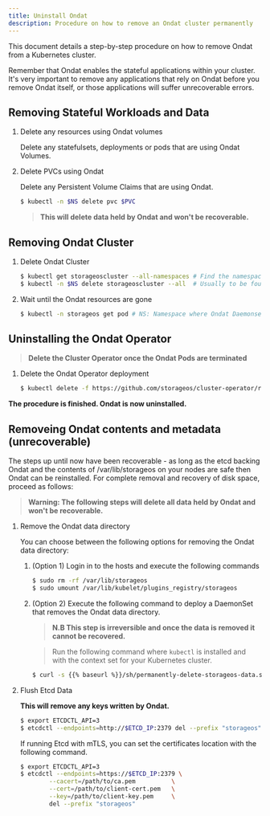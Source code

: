 ```yaml
---
title: Uninstall Ondat
description: Procedure on how to remove an Ondat cluster permanently
---
```


This document details a step-by-step procedure on how to remove Ondat from a
Kubernetes cluster.

Remember that Ondat enables the stateful applications within your cluster.
It's very important to remove any applications that rely on Ondat before
you remove Ondat itself, or those applications will suffer unrecoverable
errors.

## Removing Stateful Workloads and Data

1. Delete any resources using Ondat volumes

    Delete any statefulsets, deployments or pods that are using Ondat Volumes.

1. Delete PVCs using Ondat

    Delete any Persistent Volume Claims that are using Ondat.

    ```bash
    $ kubectl -n $NS delete pvc $PVC
    ```

    > **This will delete data held by Ondat and won't be recoverable.**

## Removing Ondat Cluster

1. Delete Ondat Cluster

    ```bash
    $ kubectl get storageoscluster --all-namespaces # Find the namespace where the Custom Resource runs
    $ kubectl -n $NS delete storageoscluster --all  # Usually to be found in storageos-operator
    ```
2. Wait until the Ondat resources are gone

    ```bash
    $ kubectl -n storageos get pod # NS: Namespace where Ondat Daemonset is running, usually 'storageos'
    ```
## Uninstalling the Ondat Operator

> **Delete the Cluster Operator once the Ondat Pods are terminated**

1. Delete the Ondat Operator deployment

    ```bash
    $ kubectl delete -f https://github.com/storageos/cluster-operator/releases/download/{{< param latest_operator_version >}}/storageos-operator.yaml
    ```
**The procedure is finished. Ondat is now uninstalled.**

## Removeing Ondat contents and metadata (unrecoverable)

The steps up until now have been recoverable - as long as the etcd backing
Ondat and the contents of /var/lib/storageos on your nodes are safe then
Ondat can be reinstalled. For complete removal and recovery of disk space,
proceed as follows:

> **Warning: The following steps will delete all data held by Ondat and won't be
> recoverable.**

1. Remove the Ondat data directory

    You can choose between the following options for removing the Ondat data directory:

    1. (Option 1) Login in to the hosts and execute the following commands

        ```bash
        $ sudo rm -rf /var/lib/storageos
        $ sudo umount /var/lib/kubelet/plugins_registry/storageos
        ```

    1. (Option 2) Execute the following command to deploy a DaemonSet that removes the
       Ondat data directory.

        > **N.B This step is irreversible and once the data is removed it cannot
        > be recovered.**

        > Run the following command where `kubectl` is installed and with the
        > context set for your Kubernetes cluster.

        ```bash
        $ curl -s {{% baseurl %}}/sh/permanently-delete-storageos-data.sh | bash
        ```

2. Flush Etcd Data

    **This will remove any keys written by Ondat.**

    ```bash
    $ export ETCDCTL_API=3
    $ etcdctl --endpoints=http://$ETCD_IP:2379 del --prefix "storageos"
    ```

    If running Etcd with mTLS, you can set the certificates location with the
    following command.

    ```bash
    $ export ETCDCTL_API=3
    $ etcdctl --endpoints=https://$ETCD_IP:2379 \
            --cacert=/path/to/ca.pem          \
            --cert=/path/to/client-cert.pem   \
            --key=/path/to/client-key.pem     \
            del --prefix "storageos"
    ```
